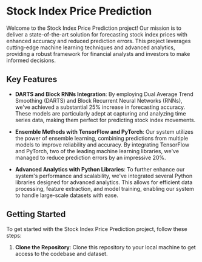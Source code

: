 # Stock Index Price Prediction

Welcome to the Stock Index Price Prediction project! Our mission is to deliver a state-of-the-art solution for forecasting stock index prices with enhanced accuracy and reduced prediction errors. This project leverages cutting-edge machine learning techniques and advanced analytics, providing a robust framework for financial analysts and investors to make informed decisions.

## Key Features

- **DARTS and Block RNNs Integration**: By employing Dual Average Trend Smoothing (DARTS) and Block Recurrent Neural Networks (RNNs), we've achieved a substantial 25% increase in forecasting accuracy. These models are particularly adept at capturing and analyzing time series data, making them perfect for predicting stock index movements.

- **Ensemble Methods with TensorFlow and PyTorch**: Our system utilizes the power of ensemble learning, combining predictions from multiple models to improve reliability and accuracy. By integrating TensorFlow and PyTorch, two of the leading machine learning libraries, we've managed to reduce prediction errors by an impressive 20%.

- **Advanced Analytics with Python Libraries**: To further enhance our system's performance and scalability, we've integrated several Python libraries designed for advanced analytics. This allows for efficient data processing, feature extraction, and model training, enabling our system to handle large-scale datasets with ease.

## Getting Started

To get started with the Stock Index Price Prediction project, follow these steps:

1. **Clone the Repository**: Clone this repository to your local machine to get access to the codebase and dataset.

